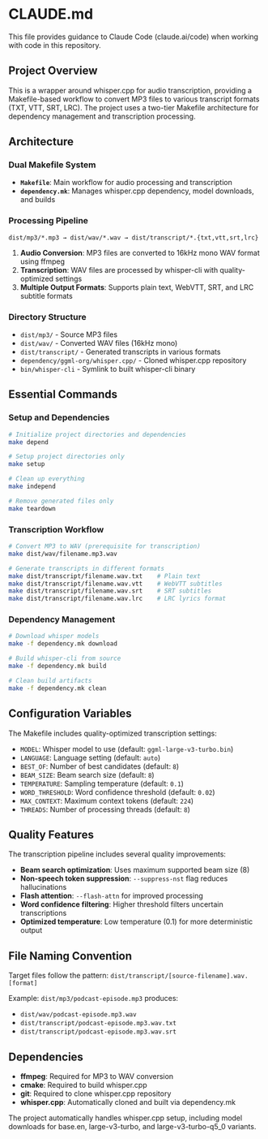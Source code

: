 # CLAUDE.md

This file provides guidance to Claude Code (claude.ai/code) when working with code in this repository.

## Project Overview

This is a wrapper around whisper.cpp for audio transcription, providing a Makefile-based workflow to convert MP3 files to various transcript formats (TXT, VTT, SRT, LRC). The project uses a two-tier Makefile architecture for dependency management and transcription processing.

## Architecture

### Dual Makefile System
- **`Makefile`**: Main workflow for audio processing and transcription
- **`dependency.mk`**: Manages whisper.cpp dependency, model downloads, and builds

### Processing Pipeline
```
dist/mp3/*.mp3 → dist/wav/*.wav → dist/transcript/*.{txt,vtt,srt,lrc}
```

1. **Audio Conversion**: MP3 files are converted to 16kHz mono WAV format using ffmpeg
2. **Transcription**: WAV files are processed by whisper-cli with quality-optimized settings
3. **Multiple Output Formats**: Supports plain text, WebVTT, SRT, and LRC subtitle formats

### Directory Structure
- `dist/mp3/` - Source MP3 files
- `dist/wav/` - Converted WAV files (16kHz mono)
- `dist/transcript/` - Generated transcripts in various formats
- `dependency/ggml-org/whisper.cpp/` - Cloned whisper.cpp repository
- `bin/whisper-cli` - Symlink to built whisper-cli binary

## Essential Commands

### Setup and Dependencies
```bash
# Initialize project directories and dependencies
make depend

# Setup project directories only
make setup

# Clean up everything
make independ

# Remove generated files only
make teardown
```

### Transcription Workflow
```bash
# Convert MP3 to WAV (prerequisite for transcription)
make dist/wav/filename.mp3.wav

# Generate transcripts in different formats
make dist/transcript/filename.wav.txt    # Plain text
make dist/transcript/filename.wav.vtt    # WebVTT subtitles
make dist/transcript/filename.wav.srt    # SRT subtitles  
make dist/transcript/filename.wav.lrc    # LRC lyrics format
```

### Dependency Management
```bash
# Download whisper models
make -f dependency.mk download

# Build whisper-cli from source
make -f dependency.mk build

# Clean build artifacts
make -f dependency.mk clean
```

## Configuration Variables

The Makefile includes quality-optimized transcription settings:

- `MODEL`: Whisper model to use (default: `ggml-large-v3-turbo.bin`)
- `LANGUAGE`: Language setting (default: `auto`)
- `BEST_OF`: Number of best candidates (default: `8`)  
- `BEAM_SIZE`: Beam search size (default: `8`)
- `TEMPERATURE`: Sampling temperature (default: `0.1`)
- `WORD_THRESHOLD`: Word confidence threshold (default: `0.02`)
- `MAX_CONTEXT`: Maximum context tokens (default: `224`)
- `THREADS`: Number of processing threads (default: `8`)

## Quality Features

The transcription pipeline includes several quality improvements:
- **Beam search optimization**: Uses maximum supported beam size (8)
- **Non-speech token suppression**: `--suppress-nst` flag reduces hallucinations
- **Flash attention**: `--flash-attn` for improved processing
- **Word confidence filtering**: Higher threshold filters uncertain transcriptions
- **Optimized temperature**: Low temperature (0.1) for more deterministic output

## File Naming Convention

Target files follow the pattern: `dist/transcript/[source-filename].wav.[format]`

Example: `dist/mp3/podcast-episode.mp3` produces:
- `dist/wav/podcast-episode.mp3.wav`
- `dist/transcript/podcast-episode.mp3.wav.txt`
- `dist/transcript/podcast-episode.mp3.wav.srt`

## Dependencies

- **ffmpeg**: Required for MP3 to WAV conversion
- **cmake**: Required to build whisper.cpp
- **git**: Required to clone whisper.cpp repository
- **whisper.cpp**: Automatically cloned and built via dependency.mk

The project automatically handles whisper.cpp setup, including model downloads for base.en, large-v3-turbo, and large-v3-turbo-q5_0 variants.